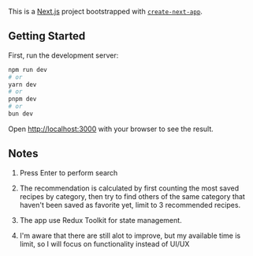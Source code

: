 This is a [Next.js](https://nextjs.org/) project bootstrapped with [`create-next-app`](https://github.com/vercel/next.js/tree/canary/packages/create-next-app).

## Getting Started

First, run the development server:

```bash
npm run dev
# or
yarn dev
# or
pnpm dev
# or
bun dev
```

Open [http://localhost:3000](http://localhost:3000) with your browser to see the result.

## Notes

1. Press Enter to perform search

2. The recommendation is calculated by first counting the most saved recipes by category, then try to find others of the same category that haven't been saved as favorite yet, limit to 3 recommended recipes.

3. The app use Redux Toolkit for state management.

4. I'm aware that there are still alot to improve, but my available time is limit, so I will focus on functionality instead of UI/UX
